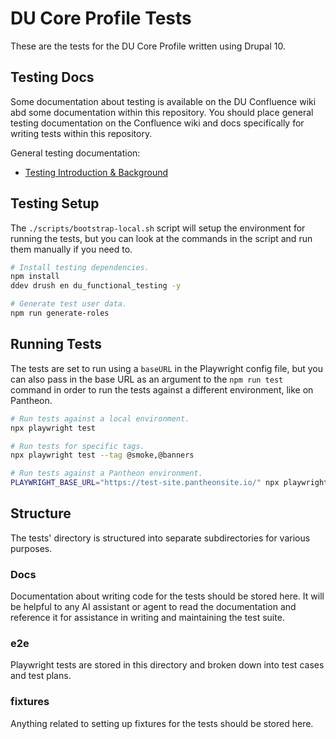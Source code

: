 # DU Core Profile Tests

These are the tests for the DU Core Profile written using Drupal 10.

## Testing Docs

Some documentation about testing is available on the DU Confluence wiki abd some documentation 
within this repository. You should place general testing documentation on the Confluence wiki 
and docs specifically for writing tests within this repository.

General testing documentation:
- [Testing Introduction & Background](https://ducloudwiki.atlassian.net/wiki/spaces/DS/pages/1168900125/Testing+-+Introduction+Background)

## Testing Setup

The `./scripts/bootstrap-local.sh` script will setup the environment for running the tests, but 
you can look at the commands in the script and run them manually if you need to.

```bash
# Install testing dependencies.
npm install
ddev drush en du_functional_testing -y

# Generate test user data.
npm run generate-roles
```

## Running Tests

The tests are set to run using a `baseURL` in the Playwright config file, but you can also pass 
in the base URL as an argument to the `npm run test` command in order to run the tests against 
a different environment, like on Pantheon.

```bash
# Run tests against a local environment.
npx playwright test

# Run tests for specific tags.
npx playwright test --tag @smoke,@banners

# Run tests against a Pantheon environment.
PLAYWRIGHT_BASE_URL="https://test-site.pantheonsite.io/" npx playwright test  
```

## Structure

The tests' directory is structured into separate subdirectories for various purposes.

### Docs

Documentation about writing code for the tests should be stored here. It will be helpful to any 
AI assistant or agent to read the documentation and reference it for assistance in writing and 
maintaining the test suite.

### e2e

Playwright tests are stored in this directory and broken down into test cases and test plans.

### fixtures

Anything related to setting up fixtures for the tests should be stored here.
